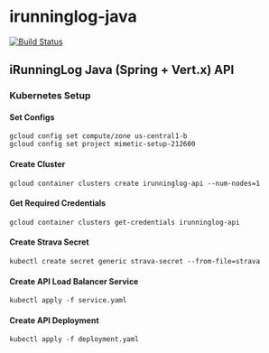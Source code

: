 # irunninglog-java

[![Build Status](https://travis-ci.org/irunninglog/api.svg?branch=master)](https://travis-ci.org/irunninglog/api.svg?branch=master)

## iRunningLog Java (Spring + Vert.x) API

### Kubernetes Setup

#### Set Configs 
```
gcloud config set compute/zone us-central1-b
gcloud config set project mimetic-setup-212600
```

#### Create Cluster
`gcloud container clusters create irunninglog-api --num-nodes=1`

#### Get Required Credentials
`gcloud container clusters get-credentials irunninglog-api`

#### Create Strava Secret
`kubectl create secret generic strava-secret --from-file=strava`

#### Create API Load Balancer Service
`kubectl apply -f service.yaml`

#### Create API Deployment
`kubectl apply -f deployment.yaml`
